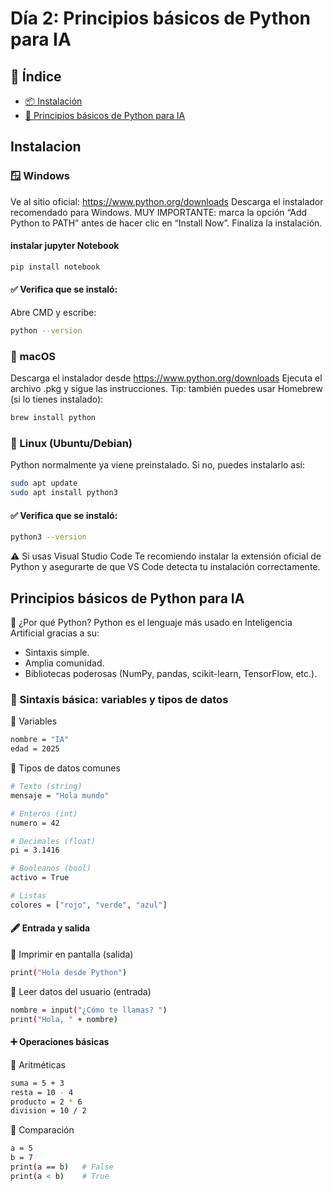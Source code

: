 # Día 2: Principios básicos de Python para IA

## 📌 Índice

- [📦 Instalación](#-instalación)
- [🐍 Principios básicos de Python para IA](#-principios-básicos-de-python-para-ia)


## Instalacion

### 🪟 Windows
Ve al sitio oficial: https://www.python.org/downloads
Descarga el instalador recomendado para Windows.
MUY IMPORTANTE: marca la opción “Add Python to PATH” antes de hacer clic en “Install Now”.
Finaliza la instalación.

#### instalar jupyter Notebook
```bash
pip install notebook
```

#### ✅ Verifica que se instaló:
Abre CMD y escribe:
```bash
python --version
```

### 🍎 macOS
Descarga el instalador desde https://www.python.org/downloads
Ejecuta el archivo .pkg y sigue las instrucciones.
Tip: también puedes usar Homebrew (si lo tienes instalado):

```bash
brew install python
```

### 🐧 Linux (Ubuntu/Debian)
Python normalmente ya viene preinstalado. Si no, puedes instalarlo así:
```bash
sudo apt update
sudo apt install python3
```

#### ✅ Verifica que se instaló:
```bash
python3 --version
```

⚠️ Si usas Visual Studio Code
Te recomiendo instalar la extensión oficial de Python y asegurarte de que VS Code detecta tu instalación correctamente.

## Principios básicos de Python para IA

🐍 ¿Por qué Python?
Python es el lenguaje más usado en Inteligencia Artificial gracias a su:
- Sintaxis simple.
- Amplia comunidad.
- Bibliotecas poderosas (NumPy, pandas, scikit-learn, TensorFlow, etc.).

### 🧱 Sintaxis básica: variables y tipos de datos

🔸 Variables
```bash
nombre = "IA"
edad = 2025
```

🔸 Tipos de datos comunes
```bash
# Texto (string)
mensaje = "Hola mundo"

# Enteros (int)
numero = 42

# Decimales (float)
pi = 3.1416

# Booleanos (bool)
activo = True

# Listas
colores = ["rojo", "verde", "azul"]
```

#### 🖋 Entrada y salida
🔹 Imprimir en pantalla (salida)
```bash
print("Hola desde Python")
```

🔹 Leer datos del usuario (entrada)
```bash
nombre = input("¿Cómo te llamas? ")
print("Hola, " + nombre)
```

#### ➕ Operaciones básicas
🔹 Aritméticas
```bash
suma = 5 + 3
resta = 10 - 4
producto = 2 * 6
division = 10 / 2
```

🔹 Comparación
```bash
a = 5
b = 7
print(a == b)   # False
print(a < b)    # True
```
